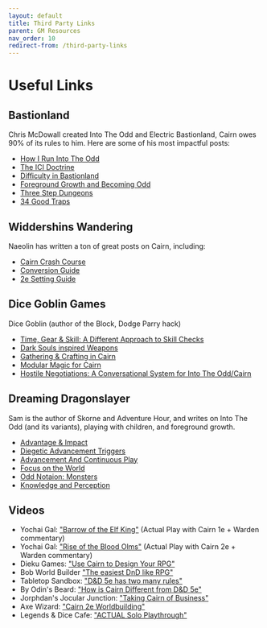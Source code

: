 ```yaml
---
layout: default
title: Third Party Links
parent: GM Resources
nav_order: 10
redirect-from: /third-party-links
---
```


# Useful Links

## Bastionland

Chris McDowall created Into The Odd and Electric Bastionland, Cairn owes 90% of its rules to him. Here are some of his most impactful posts:

- [How I Run Into The Odd](https://www.bastionland.com/2015/09/how-i-run-into-odd.html)
- [The ICI Doctrine](https://www.bastionland.com/2018/09/the-ici-doctrine-information-choice.html)
- [Difficulty in Bastionland](https://www.bastionland.com/2020/03/difficulty-in-bastionland.html)
- [Foreground Growth and Becoming Odd](https://www.bastionland.com/2016/05/foreground-growth-and-becoming-odd.html)
- [Three Step Dungeons](https://www.bastionland.com/2018/10/three-step-dungeons.html)
- [34 Good Traps](https://www.bastionland.com/2018/08/34-good-traps.html)

## Widdershins Wandering

Naeolin has written a ton of great posts on Cairn, including:

- [Cairn Crash Course](https://widdershinswanderings.bearblog.dev/cairn-crash-course/)
- [Conversion Guide](https://widdershinswanderings.bearblog.dev/the-art-of-conversion/)
- [2e Setting Guide](https://widdershinswanderings.bearblog.dev/cairn-2e-setting-generation-example/)

## Dice Goblin Games

Dice Goblin (author of the Block, Dodge Parry hack)

- [Time, Gear & Skill: A Different Approach to Skill Checks](https://dicegoblin.blog/time-gear-skill-a-different-approach-to-skill-checks/)
- [Dark Souls inspired Weapons](https://dicegoblin.blog/dark-souls-inspired-weapons-for-into-the-odd-cairn/)
- [Gathering & Crafting in Cairn](https://dicegoblin.blog/if-you-smell-what-the-party-is-cooking-gathering-crafting-in-cairn/)
- [Modular Magic for Cairn](https://dicegoblin.blog/modular-magic-for-cairn/)
- [Hostile Negotiations: A Conversational System for Into The Odd/Cairn](https://dicegoblin.blog/hostile-negotiations-a-conversational-system-for-into-the-odd-cairn/)

## Dreaming Dragonslayer

Sam is the author of Skorne and Adventure Hour, and writes on Into The Odd (and its variants), playing with children, and foreground growth.

- [Advantage & Impact](https://dreamingdragonslayer.wordpress.com/2020/03/28/advantage-and-impact/)
- [Diegetic Advancement Triggers](https://dreamingdragonslayer.wordpress.com/2020/06/13/diegetic-advancement-triggers/)
- [Advancement And Continuous Play](https://dreamingdragonslayer.wordpress.com/2020/06/12/advancement-and-continuous-play/)
- [Focus on the World](https://dreamingdragonslayer.wordpress.com/2021/08/25/focus-on-the-world-development/)
- [Odd Notaion: Monsters](https://dreamingdragonslayer.wordpress.com/2023/01/22/odd-notation-monsters/)
- [Knowledge and Perception](https://dreamingdragonslayer.wordpress.com/2021/09/18/knowledge-and-perception-with-examples/)

## Videos

- Yochai Gal: ["Barrow of the Elf King"](https://www.youtube.com/watch?v=e3N4pqHIEwQ) (Actual Play with Cairn 1e + Warden commentary)
- Yochai Gal: ["Rise of the Blood Olms"](https://www.youtube.com/watch?v=HcY1Ytwznyk) (Actual Play with Cairn 2e + Warden commentary)
- Dieku Games: ["Use Cairn to Design Your RPG"](https://www.youtube.com/watch?v=DrnucqJXuSo)
- Bob World Builder ["The easiest DnD like RPG"](https://www.youtube.com/watch?v=nJ8MnckBn9I)
- Tabletop Sandbox: ["D&D 5e has two many rules"](https://youtu.be/FGyB4Y4pFP4)
- By Odin's Beard: ["How is Cairn Different from D&D 5e"](https://www.youtube.com/watch?v=3vQTAa8rIzg)
- Jorphdan's Jocular Junction: ["Taking Cairn of Business"](https://youtu.be/x0LJAruoxks?si=oVIa51TgdkVih7dQ)
- Axe Wizard: ["Cairn 2e Worldbuilding"](https://www.youtube.com/watch?v=TpvejI8ivtg)
- Legends & Dice Cafe: ["ACTUAL Solo Playthrough"](https://www.youtube.com/watch?v=Av6OJc3vwKs)
